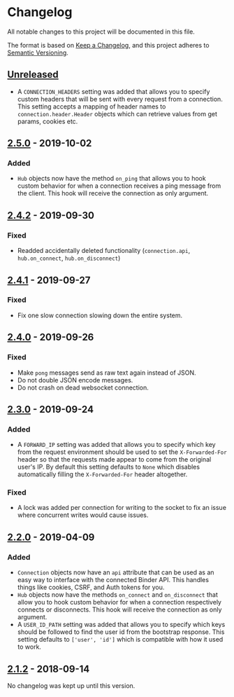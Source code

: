 # Changelog
All notable changes to this project will be documented in this file.

The format is based on [Keep a Changelog](https://keepachangelog.com/en/1.0.0/),
and this project adheres to [Semantic Versioning](https://semver.org/spec/v2.0.0.html).

## [Unreleased]
- A `CONNECTION_HEADERS` setting was added that allows you to specify custom
headers that will be sent with every request from a connection. This setting
accepts a mapping of header names to `connection.header.Header` objects which
can retrieve values from get params, cookies etc.

## [2.5.0] - 2019-10-02
### Added
- `Hub` objects now have the method `on_ping` that allows you to hook custom
behavior for when a connection receives a ping message from the client. This
hook will receive the connection as only argument.

## [2.4.2] - 2019-09-30
### Fixed
- Readded accidentally deleted functionality (`connection.api`,
`hub.on_connect`, `hub.on_disconnect`)

## [2.4.1] - 2019-09-27
### Fixed
- Fix one slow connection slowing down the entire system.

## [2.4.0] - 2019-09-26
### Fixed
- Make `pong` messages send as raw text again instead of JSON.
- Do not double JSON encode messages.
- Do not crash on dead websocket connection.

## [2.3.0] - 2019-09-24
### Added
- A `FORWARD_IP` setting was added that allows you to specify which key from
the request environment should be used to set the `X-Forwarded-For` header so
that the requests made appear to come from the original user's IP. By default
this setting defaults to `None` which disables automatically filling the
`X-Forwarded-For` header altogether.
### Fixed
- A lock was added per connection for writing to the socket to fix an issue
where concurrent writes would cause issues.

## [2.2.0] - 2019-04-09
### Added
- `Connection` objects now have an `api` attribute that can be used as an
easy way to interface with the connected Binder API. This handles things like
cookies, CSRF, and Auth tokens for you.
- `Hub` objects now have the methods `on_connect` and `on_disconnect` that
allow you to hook custom behavior for when a connection respectively connects
or disconnects. This hook will receive the connection as only argument.
- A `USER_ID_PATH` setting was added that allows you to specify which keys
should be followed to find the user id from the bootstrap response. This
setting defaults to `['user', 'id']` which is compatible with how it used to
work.

## [2.1.2] - 2018-09-14
No changelog was kept up until this version.

[Unreleased]: https://github.com/CodeYellowBV/high-templar/compare/2.5.0...HEAD
[2.5.0]: https://github.com/CodeYellowBV/high-templar/compare/2.4.2...2.5.0
[2.4.2]: https://github.com/CodeYellowBV/high-templar/compare/2.4.1...2.4.2
[2.4.1]: https://github.com/CodeYellowBV/high-templar/compare/2.4.0...2.4.1
[2.4.0]: https://github.com/CodeYellowBV/high-templar/compare/2.3.0...2.4.0
[2.3.0]: https://github.com/CodeYellowBV/high-templar/compare/2.2.0...2.3.0
[2.2.0]: https://github.com/CodeYellowBV/high-templar/compare/2.1.2...2.2.0
[2.1.2]: https://github.com/CodeYellowBV/high-templar/releases/tag/2.1.2

